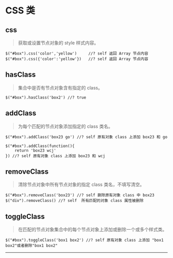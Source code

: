 # CSS 类

## css

> 获取或设置节点对象的 style 样式内容。

```
$("#box").css('color','yellow')     //? self 返回 Array 节点内容
$("#box").css({'color':'yellow'})   //? self 返回 Array 节点内容 
```

## hasClass

> 集合中是否有节点对象含有指定的 class。

```
$("#box").hasClass('box2') //? true 
```

## addClass

> 为每个匹配的节点对象添加指定的 class 类名。

```
$("#box").addClass('box23 go') //? self 原有对象 class 上添加 box23 和 go

$("#box").addClass(function(){
    return 'box23 wcj'
}) //? self 原有对象 class 上添加 box23 和 wcj 
```

## removeClass

> 清除节点对象中所有节点对象的指定 class 类名，不填写清空。

```
$("#box").removeClass('box23') //? self 删除原有对象 class 中 box23
$("div").removeClass() //? self  所有匹配的对象 class 属性被删除 
```

## toggleClass

> 在匹配的节点对象集合中的每个节点对象上添加或删除一个或多个样式类。

```
$("#box").toggleClass('box1 box2') //? self 原有对象 class 上添加 "box1 box2"或者删除"box1 box2" 
```

* * *